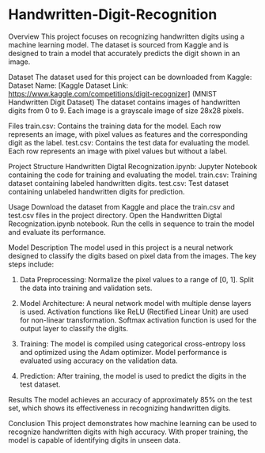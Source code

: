 # Handwritten-Digit-Recognition 

Overview
This project focuses on recognizing handwritten digits using a machine learning model. The dataset is sourced from Kaggle and is designed to train a model that accurately predicts the digit shown in an image.

Dataset
The dataset used for this project can be downloaded from Kaggle:
Dataset Name: [Kaggle Dataset Link: https://www.kaggle.com/competitions/digit-recognizer] (MNIST Handwritten Digit Dataset)
The dataset contains images of handwritten digits from 0 to 9.
Each image is a grayscale image of size 28x28 pixels.

Files
train.csv: Contains the training data for the model. Each row represents an image, with pixel values as features and the corresponding digit as the label.
test.csv: Contains the test data for evaluating the model. Each row represents an image with pixel values but without a label.

Project Structure
Handwritten Digtal Recognization.ipynb: Jupyter Notebook containing the code for training and evaluating the model.
train.csv: Training dataset containing labeled handwritten digits.
test.csv: Test dataset containing unlabeled handwritten digits for prediction.

Usage
Download the dataset from Kaggle and place the train.csv and test.csv files in the project directory.
Open the Handwritten Digtal Recognization.ipynb notebook.
Run the cells in sequence to train the model and evaluate its performance.

Model Description
The model used in this project is a neural network designed to classify the digits based on pixel data from the images. The key steps include:
1. Data Preprocessing:
  Normalize the pixel values to a range of [0, 1].
  Split the data into training and validation sets.

2. Model Architecture:
  A neural network model with multiple dense layers is used.
  Activation functions like ReLU (Rectified Linear Unit) are used for non-linear transformation.
  Softmax activation function is used for the output layer to classify the digits.

3. Training:
  The model is compiled using categorical cross-entropy loss and optimized using the Adam optimizer.
  Model performance is evaluated using accuracy on the validation data.

4. Prediction:
  After training, the model is used to predict the digits in the test dataset.

Results
The model achieves an accuracy of approximately  85% on the test set, which shows its effectiveness in recognizing handwritten digits.

Conclusion
This project demonstrates how machine learning can be used to recognize handwritten digits with high accuracy. With proper training, the model is capable of identifying digits in unseen data.


